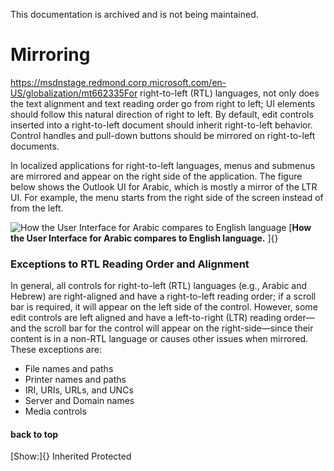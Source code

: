 This documentation is archived and is not being maintained.

# Mirroring

https://msdnstage.redmond.corp.microsoft.com/en-US/globalization/mt662335For right-to-left (RTL) languages, not only does the text alignment and text reading order go from right to left; UI elements should follow this natural direction of right to left. By default, edit controls inserted into a right-to-left document should inherit right-to-left behavior. Control handles and pull-down buttons should be mirrored on right-to-left documents.

In localized applications for right-to-left languages, menus and submenus are mirrored and appear on the right side of the application. The figure below shows the Outlook UI for Arabic, which is mostly a mirror of the LTR UI. For example, the menu starts from the right side of the screen instead of from the left.

![How the User Interface for Arabic compares to English language](https://i-msdn.sec.s-msft.com/dynimg/IC868515.jpg "How the User Interface for Arabic compares to English language")
[**How the User Interface for Arabic compares to English language.** ]{}

### Exceptions to RTL Reading Order and Alignment

In general, all controls for right-to-left (RTL) languages (e.g., Arabic and Hebrew) are right-aligned and have a right-to-left reading order; if a scroll bar is required, it will appear on the left side of the control. However, some edit controls are left aligned and have a left-to-right (LTR) reading order—and the scroll bar for the control will appear on the right-side—since their content is in a non-RTL language or causes other issues when mirrored. These exceptions are:

-   File names and paths
-   Printer names and paths
-   IRI, URIs, URLs, and UNCs
-   Server and Domain names
-   Media controls

[](https://msdn.microsoft.com/en-us/library/mt662335)
#### back to top

[Show:]{} Inherited Protected

